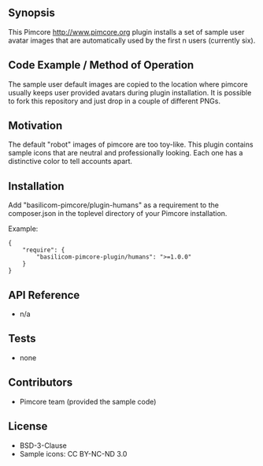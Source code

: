 ## Synopsis

This Pimcore http://www.pimcore.org plugin installs a set
of sample user avatar images that are automatically used
by the first n users (currently six).

## Code Example / Method of Operation

The sample user default images are copied to the location
where pimcore usually keeps user provided avatars during
plugin installation. It is possible to fork this repository
and just drop in a couple of different PNGs.

## Motivation

The default "robot" images of pimcore are too toy-like. This
plugin contains sample icons that are neutral and professionally
looking. Each one has a distinctive color to tell accounts apart.

## Installation

Add "basilicom-pimcore/plugin-humans" as a requirement to the
composer.json in the toplevel directory of your Pimcore installation.

Example:

    {
        "require": {
            "basilicom-pimcore-plugin/humans": ">=1.0.0"
        }
    }

## API Reference

* n/a

## Tests

* none

## Contributors

* Pimcore team (provided the sample code)

## License

* BSD-3-Clause
* Sample icons: CC BY-NC-ND 3.0
